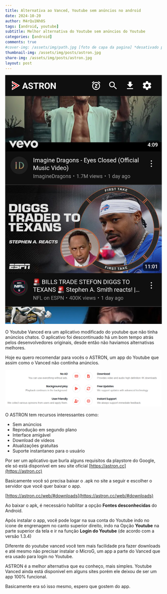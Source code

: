 ```yaml
---
title: Alternativa ao Vanced, Youtube sem anúncios no android
date: 2024-10-20
author: M4rQu1Nh0S
tags: [android, youtube]
subtitle: Melhor alternativa do Youtube sem anúncios do Youtube
categories: [android]
comments: true
#cover-img: /assets/img/path.jpg [foto de capa da pagina] *desativado por hashtag #
thumbnail-img: /assets/img/posts/astron.jpg
share-img: /assets/img/posts/astron.jpg
layout: post
---
```


<p align='center'><img alt='Imagem do aplicativo Astron' src="/assets/img/posts/astron.jpg"/></p>
O Youtube Vanced era um aplicativo modificado do youtube que não tinha anúncios chatos. O aplicativo foi descontinuado há um bom tempo atrás pelos desenvolvedores originais, desde então não haviamos alternativas melhores.

Hoje eu quero recomendar para vocês o ASTRON, um app do Youtube que assim como o Vanced não continha anúncios. 

<p align='center'><img alt='Recursos principais do ASTRON' src="/assets/img/posts/astron1.png"/></p>
O ASTRON tem recursos interessantes como:

- Sem anúncios
- Reprodução em segundo plano
- Interface amigável
- Download de vídeos
- Atualizações gratuítas
- Suporte instantaneo para o usuário

Por ser um aplicativo que burla alguns requisitos da playstore do Google, ele só está disponível em seu site oficial [https://astron.cc](https://astron.cc)

Basicamente você só precisa baixar o .apk no site a seguir e escolher o servidor que você quer baixar o app.

[https://astron.cc/web/#downloads](https://astron.cc/web/#downloads)

Ao baixar o apk, é necessário habilitar a opção **Fontes desconhecidas** do Android.

Após instalar o app, você pode logar na sua conta do Youtube indo no icone de engrenagem no canto superior direito, indo na Opção **Youtube** na parte superior da tela e ir na função **Login do Youtube** (de acordo com a versão 1.3.4)

Diferente do youtube vanced você tem mais facilidade pra fazer downloads e até mesmo não precisar instalar o MicroG, um app a parte do Vanced que era usado para login no Youtube.

ASTRON é a melhor alternativa que eu conheço, mais simples. Youtube Vanced ainda está disponivel em alguns sites porém ele deixou de ser um app 100% funcional.

Basicamente era só isso mesmo, espero que gostem do app.

